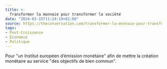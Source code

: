 ```yaml
---
title: >-
  Transformer la monnaie pour transformer la société
date: "2024-03-15T11:24:19+02:00"
source: https://theconversation.com/transformer-la-monnaie-pour-transformer-la-societe-220860
tags:
- Post-Croissance
- Économie
- Politique
---
```

Pour "un Institut européen d’émission monétaire" afin de mettre la création monétaire au service "des objectifs de bien commun".
